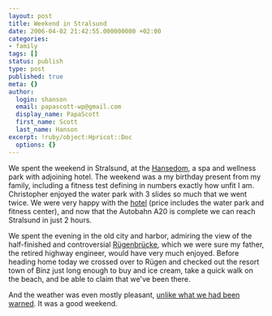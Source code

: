 ```yaml
---
layout: post
title: Weekend in Stralsund
date: 2006-04-02 21:42:55.000000000 +02:00
categories:
- family
tags: []
status: publish
type: post
published: true
meta: {}
author:
  login: shanson
  email: papascott-wp@gmail.com
  display_name: PapaScott
  first_name: Scott
  last_name: Hanson
excerpt: !ruby/object:Hpricot::Doc
  options: {}
---
```

<p>We spent the weekend in Stralsund, at the <a href="http://hansedom.de/html/main.jsp" title="Hansedom: Der Hansedom">Hansedom</a>, a spa and wellness park with adjoining hotel. The weekend was a my birthday present from my family, including a fitness test defining in numbers exactly how unfit I am. Christopher enjoyed the water park with 3 slides so much that we went twice. We were very happy with the <a href="http://www.dorintresorts.com/stralsund" title="Verw&ouml;hnhotels - Auswahl - DorintResorts Im HanseDom / Stralsund">hotel</a> (price includes the water park and fitness center), and now that the Autobahn A20 is complete we can reach Stralsund in just 2 hours.</p>
<p>We spent the evening in the old city and harbor, admiring the view of the half-finished and controversial <a href="http://www.r&uuml;gen-br&uuml;cke.de/" title="Die Br&uuml;cke &uuml;ber den Strelasund zwischen der Ferieninsel R&uuml;gen und Stralsund an der Ostsee">R&uuml;genbr&uuml;cke</a>, which we were sure my father, the retired highway engineer, would have very much enjoyed. Before heading home today we crossed over to R&uuml;gen and checked out the resort town of Binz just long enough to buy and ice cream, take a quick walk on the beach, and be able to claim that we've been there.</p>
<p>And the weather was even mostly pleasant, <a href="https://www.papascott.de/archives/2006/03/25/where-am-i-who-am-i/#comment-2536">unlike what we had been warned</a>. It was a good weekend.</p>
